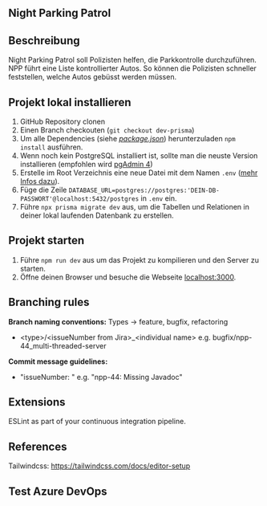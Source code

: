 ## Night Parking Patrol

## Beschreibung
Night Parking Patrol soll Polizisten helfen, die Parkkontrolle durchzuführen. NPP führt eine Liste kontrollierter Autos. So können die Polizisten schneller feststellen, welche Autos gebüsst werden müssen.

## Projekt lokal installieren
1. GitHub Repository clonen
2. Einen Branch checkouten (```git checkout dev-prisma```)
3. Um alle Dependencies (siehe [*package.json*](https://github.com/PM4-Gruppe/parking-patrol/blob/main/package.json)) herunterzuladen ```npm install``` ausführen.
4. Wenn noch kein PostgreSQL installiert ist, sollte man die neuste Version installieren (empfohlen wird [pgAdmin 4](https://www.pgadmin.org/download/))
5. Erstelle im Root Verzeichnis eine neue Datei mit dem Namen ```.env``` ([mehr Infos dazu](https://www.codementor.io/@parthibakumarmurugesan/what-is-env-how-to-set-up-and-run-a-env-file-in-node-1pnyxw9yxj)).
6. Füge die Zeile ```DATABASE_URL=postgres://postgres:'DEIN-DB-PASSWORT'@localhost:5432/postgres``` in ```.env``` ein.
7. Führe ```npx prisma migrate dev``` aus, um die Tabellen und Relationen in deiner lokal laufenden Datenbank zu erstellen.

## Projekt starten
1. Führe ```npm run dev``` aus um das Projekt zu kompilieren und den Server zu starten.
2. Öffne deinen Browser und besuche die Webseite [localhost:3000](http://localhost:3000/).

## Branching rules

**Branch naming conventions:** Types -> feature, bugfix, refactoring

- \<type\>/\<issueNumber from Jira\>_\<individual name\>
  e.g. bugfix/npp-44_multi-threaded-server

**Commit message guidelines:**

- "issueNumber: <commit message>" e.g. "npp-44: Missing Javadoc"

## Extensions

ESLint as part of your continuous integration pipeline.

## References

Tailwindcss: https://tailwindcss.com/docs/editor-setup


## Test Azure DevOps

